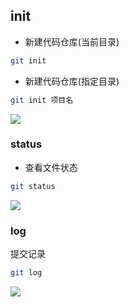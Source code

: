 <!--
 * @Description: 
 * @Version: 1.0
 * @Author: DaLao
 * @Email: dalao_li@163.com
 * @Date: 2022-02-20 18:02:38
 * @LastEditors: DaLao
 * @LastEditTime: 2022-03-17 22:25:00
-->

## init

- 新建代码仓库(当前目录)

```sh
git init
```

- 新建代码仓库(指定目录)
  
```sh
git init 项目名
```

![](https://cdn.hurra.ltd/img/20220112075837.png)


### status

- 查看文件状态

```sh
git status
```

![](https://cdn.hurra.ltd/img/20220112080241.png)

### log

提交记录

```sh
git log
```

![](https://cdn.hurra.ltd/img/20220112081301.png)